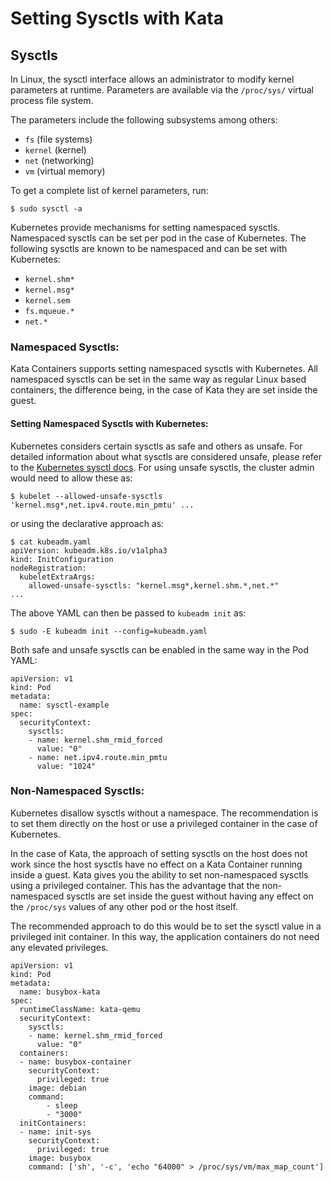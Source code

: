 # Setting Sysctls with Kata

## Sysctls
In Linux, the sysctl interface allows an administrator to modify kernel 
parameters at runtime. Parameters are available via the `/proc/sys/` virtual 
process file system. 

The parameters include the following subsystems among others:
- `fs` (file systems)
- `kernel` (kernel)
- `net` (networking)
- `vm` (virtual memory)

To get a complete list of kernel parameters, run:
```
$ sudo sysctl -a
```

Kubernetes provide mechanisms for setting namespaced sysctls. 
Namespaced sysctls can be set per pod in the case of Kubernetes.
The following sysctls are known to be namespaced and can be set with 
Kubernetes:

- `kernel.shm*`
- `kernel.msg*`
- `kernel.sem`
- `fs.mqueue.*`
- `net.*`

### Namespaced Sysctls:

Kata Containers supports setting namespaced sysctls with Kubernetes.
All namespaced sysctls can be set in the same way as regular Linux based
containers, the difference being, in the case of Kata they are set inside the guest.

#### Setting Namespaced Sysctls with Kubernetes:

Kubernetes considers certain sysctls as safe and others as unsafe. For detailed
information about what sysctls are considered unsafe, please refer to the [Kubernetes sysctl docs](https://kubernetes.io/docs/tasks/administer-cluster/sysctl-cluster/).
For using unsafe sysctls, the cluster admin would need to allow these as:

```
$ kubelet --allowed-unsafe-sysctls 'kernel.msg*,net.ipv4.route.min_pmtu' ...
```

or using the declarative approach as:

```
$ cat kubeadm.yaml
apiVersion: kubeadm.k8s.io/v1alpha3
kind: InitConfiguration
nodeRegistration:
  kubeletExtraArgs:
    allowed-unsafe-sysctls: "kernel.msg*,kernel.shm.*,net.*"
...
```

The above YAML can then be passed to `kubeadm init` as:
```
$ sudo -E kubeadm init --config=kubeadm.yaml
```

Both safe and unsafe sysctls can be enabled in the same way in the Pod YAML:

```
apiVersion: v1
kind: Pod
metadata:
  name: sysctl-example
spec:
  securityContext:
    sysctls:
    - name: kernel.shm_rmid_forced
      value: "0"
    - name: net.ipv4.route.min_pmtu
      value: "1024"
```

### Non-Namespaced Sysctls:

Kubernetes disallow sysctls without a namespace.
The recommendation is to set them directly on the host or use a privileged
container in the case of Kubernetes.

In the case of Kata, the approach of setting sysctls on the host does not
work since the host sysctls have no effect on a Kata Container running 
inside a guest. Kata gives you the ability to set non-namespaced sysctls using a privileged container.
This has the advantage that the non-namespaced sysctls are set inside the guest 
without having any effect on the `/proc/sys` values of any other pod or the 
host itself. 

The recommended approach to do this would be to set the sysctl value in a
privileged init container. In this way, the application containers do not need any elevated 
privileges.

```
apiVersion: v1
kind: Pod
metadata:
  name: busybox-kata
spec:
  runtimeClassName: kata-qemu
  securityContext:
    sysctls:
    - name: kernel.shm_rmid_forced
      value: "0"
  containers:
  - name: busybox-container
    securityContext:
      privileged: true
    image: debian
    command:
        - sleep
        - "3000"
  initContainers:
  - name: init-sys
    securityContext:
      privileged: true
    image: busybox
    command: ['sh', '-c', 'echo "64000" > /proc/sys/vm/max_map_count']
```
